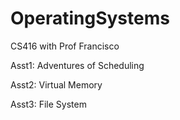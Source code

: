 # OperatingSystems
CS416 with Prof Francisco

Asst1: Adventures of Scheduling 

Asst2: Virtual Memory

Asst3: File System

